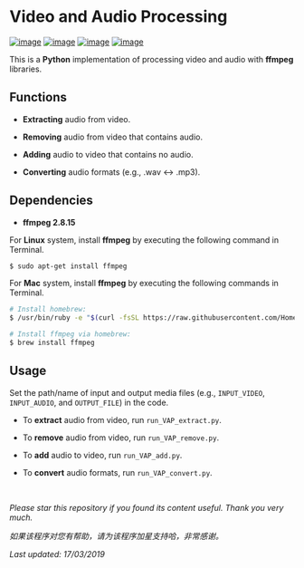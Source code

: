 # Video and Audio Processing

[![image](https://img.shields.io/badge/license-MIT-lightgrey.svg)]()
[![image](https://img.shields.io/badge/python-3.7-blue.svg)]()
[![image](https://img.shields.io/badge/status-stable-brightgreen.svg)]()
[![image](https://img.shields.io/badge/build-passing-brightgreen.svg)]()

This is a **Python** implementation of processing video and audio with **ffmpeg** libraries.

## Functions

- **Extracting** audio from video.

- **Removing** audio from video that contains audio.

- **Adding** audio to video that contains no audio.

- **Converting** audio formats (e.g., .wav <-> .mp3).

## Dependencies

* __ffmpeg 2.8.15__

For **Linux** system, install **ffmpeg** by executing the following command in Terminal.
```bash
$ sudo apt-get install ffmpeg
```

For **Mac** system, install **ffmpeg** by executing the following commands in Terminal.
```bash
# Install homebrew:
$ /usr/bin/ruby -e "$(curl -fsSL https://raw.githubusercontent.com/Homebrew/install/master/install)"

# Install ffmpeg via homebrew:
$ brew install ffmpeg
```

## Usage

Set the path/name of input and output media files (e.g., ```INPUT_VIDEO```, ```INPUT_AUDIO```, and ```OUTPUT_FILE```) in the code.

- To **extract** audio from video, run ```run_VAP_extract.py```.

- To **remove** audio from video, run ```run_VAP_remove.py```.

- To **add** audio to video, run ```run_VAP_add.py```.

- To **convert** audio formats, run ```run_VAP_convert.py```.

<br>

<i>Please star this repository if you found its content useful. Thank you very much.</i>

<i>如果该程序对您有帮助，请为该程序加星支持哈，非常感谢。</i>

<i>Last updated: 17/03/2019</i>
